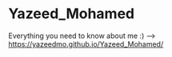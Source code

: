 # Yazeed_Mohamed
Everything you need to know about me :)
--> https://yazeedmo.github.io/Yazeed_Mohamed/
